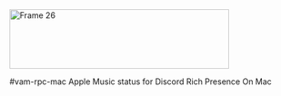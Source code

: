 <img width="386" height="105" alt="Frame 26" src="https://github.com/user-attachments/assets/2b3de6df-ecea-4a0e-99ae-03d650cf754a" />

#vam-rpc-mac
Apple Music status for Discord Rich Presence On Mac


